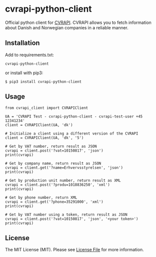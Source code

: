 # cvrapi-python-client
Official python client for [CVRAPI](https://cvrapi.dk/documentation).
CVRAPI allows you to fetch information about Danish and Norwegian companies in a reliable manner.

Installation
----
Add to requirements.txt:
```
cvrapi-python-client
```
or install with pip3:
```
$ pip3 install cvrapi-python-client
```


Usage
----
```
from cvrapi_client import CVRAPIClient

UA = 'CVRAPI Test - cvrapi-python-client - cvrapi-test-user +45 12341234'
client = CVRAPIClient(UA, 'dk')

# Initialize a client using a different version of the CVRAPI
client = CVRAPIClient(UA, 'dk', '5')

# Get by VAT number, return result as JSON
cvrapi = client.post('?vat=10150817', 'json')
print(cvrapi)

# Get by company name, return result as JSON
cvrapi = client.get('?name=Erhvervsstyrelsen', 'json')
print(cvrapi)

# Get by production unit number, return result as XML
cvrapi = client.post('?produ=1018836250', 'xml')
print(cvrapi)

# Get by phone number, return XML
cvrapi = client.get('?phone=35291000', 'xml')
print(cvrapi)

# Get by VAT number using a token, return result as JSON
cvrapi = client.post('?vat=10150817', 'json', '<your token>')
print(cvrapi)

```

License
----
The MIT License (MIT). Please see [License File](LICENSE) for more information.
